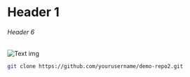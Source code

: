 # Header 1
###### Header 6

![Text img](https://octodex.github.com/images/yaktocat.png)

```bash
git clone https://github.com/yourusername/demo-repo2.git
```
